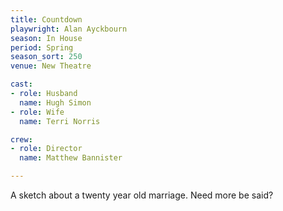 ```yaml
---
title: Countdown
playwright: Alan Ayckbourn
season: In House
period: Spring
season_sort: 250
venue: New Theatre

cast:
- role: Husband
  name: Hugh Simon
- role: Wife
  name: Terri Norris

crew:
- role: Director
  name: Matthew Bannister

---
```


A sketch about a twenty year old marriage. Need more be said?
